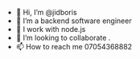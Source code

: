 - 👋 Hi, I’m @jidboris
- 👀 I’m a backend software engineer
- 🌱 I work with node.js
- 💞️ I’m looking to collaborate .
- 📫 How to reach me 07054368882

<!---
jidboris/jidboris is a ✨ special ✨ repository because its `README.md` (this file) appears on your GitHub profile.
You can click the Preview link to take a look at your changes.
--->
